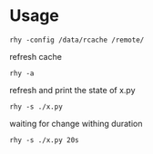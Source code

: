 # Usage
```
rhy -config /data/rcache /remote/
```

refresh cache
```
rhy -a
```

refresh and print the state of x.py 
```
rhy -s ./x.py
```

waiting for change withing duration
```
rhy -s ./x.py 20s 
```